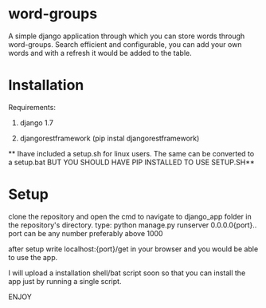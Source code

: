 word-groups
===========
 A simple django application through which you can store words through word-groups. Search efficient and configurable, you can add your own words and with  a refresh it would be added to the table.
 
 Installation
=============
 
 Requirements:
 
 1) django 1.7
 
 2) djangorestframework (pip instal djangorestframework)
 
 ** Ihave included a setup.sh for linux users. The same can be converted to a setup.bat  BUT  YOU   SHOULD  HAVE  PIP  INSTALLED TO  USE  SETUP.SH**
 
 
 Setup
======
 clone the repository and  open the cmd to navigate to django_app folder in the repository's directory.  type: python manage.py runserver 0.0.0.0{port}.. port can be any number preferably above 1000 
 
 after  setup  write localhost:{port}/get in your browser and you would be able to use the app.
 
 I will  upload a installation  shell/bat  script  soon so  that  you can  install the  app  just  by  running  a single script.
 
 ENJOY
